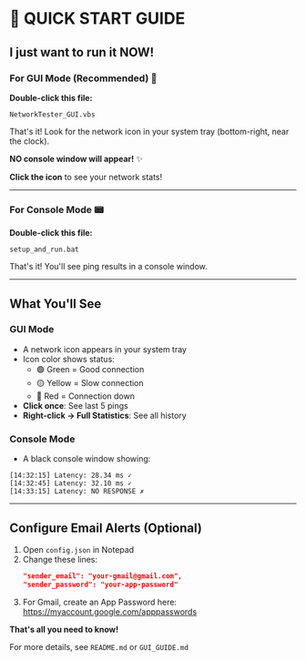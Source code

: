 # 🚀 QUICK START GUIDE

## I just want to run it NOW!

### For GUI Mode (Recommended) 🎨

**Double-click this file:**
```
NetworkTester_GUI.vbs
```

That's it! Look for the network icon in your system tray (bottom-right, near the clock).

**NO console window will appear!** ✨

**Click the icon** to see your network stats!

---

### For Console Mode 📟

**Double-click this file:**
```
setup_and_run.bat
```

That's it! You'll see ping results in a console window.

---

## What You'll See

### GUI Mode
- A network icon appears in your system tray
- Icon color shows status:
  - 🟢 Green = Good connection
  - 🟡 Yellow = Slow connection  
  - 🔴 Red = Connection down
- **Click once**: See last 5 pings
- **Right-click → Full Statistics**: See all history

### Console Mode
- A black console window showing:
```
[14:32:15] Latency: 28.34 ms ✓
[14:32:45] Latency: 32.10 ms ✓
[14:33:15] Latency: NO RESPONSE ✗
```

---

## Configure Email Alerts (Optional)

1. Open `config.json` in Notepad
2. Change these lines:
   ```json
   "sender_email": "your-gmail@gmail.com",
   "sender_password": "your-app-password"
   ```
3. For Gmail, create an App Password here:
   https://myaccount.google.com/apppasswords

**That's all you need to know!**

For more details, see `README.md` or `GUI_GUIDE.md`
